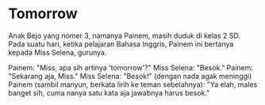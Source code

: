 # Tomorrow


Anak Bejo yang nomer 3, namanya Painem, masih duduk di kelas 2 SD. Pada suatu hari, ketika pelajaran Bahasa Inggris, Painem ini bertanya kepada Miss Selena, gurunya.

Painem: "Miss, apa sih artinya 'tomorrow'?"
Miss Selena: "Besok."
Painem: "Sekarang aja, Miss."
Miss Selena: "Besok!" (dengan nada agak meninggi)
Painem (sambil manyun, berkata lirih ke teman sebelahnya): "Ya elah, males banget sih, cuma nanya satu kata aja jawabnya harus besok."
